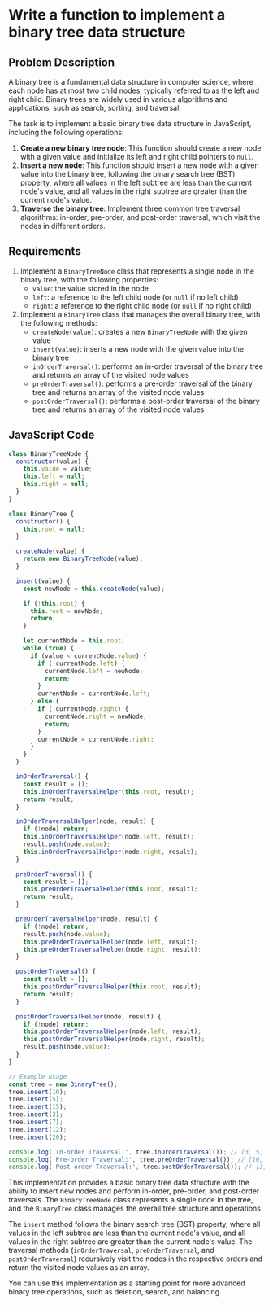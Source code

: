 # Write a function to implement a binary tree data structure

## Problem Description

A binary tree is a fundamental data structure in computer science, where each node has at most two child nodes, typically referred to as the left and right child. Binary trees are widely used in various algorithms and applications, such as search, sorting, and traversal.

The task is to implement a basic binary tree data structure in JavaScript, including the following operations:

1. **Create a new binary tree node**: This function should create a new node with a given value and initialize its left and right child pointers to `null`.
2. **Insert a new node**: This function should insert a new node with a given value into the binary tree, following the binary search tree (BST) property, where all values in the left subtree are less than the current node's value, and all values in the right subtree are greater than the current node's value.
3. **Traverse the binary tree**: Implement three common tree traversal algorithms: in-order, pre-order, and post-order traversal, which visit the nodes in different orders.

## Requirements

1. Implement a `BinaryTreeNode` class that represents a single node in the binary tree, with the following properties:
   - `value`: the value stored in the node
   - `left`: a reference to the left child node (or `null` if no left child)
   - `right`: a reference to the right child node (or `null` if no right child)
2. Implement a `BinaryTree` class that manages the overall binary tree, with the following methods:
   - `createNode(value)`: creates a new `BinaryTreeNode` with the given value
   - `insert(value)`: inserts a new node with the given value into the binary tree
   - `inOrderTraversal()`: performs an in-order traversal of the binary tree and returns an array of the visited node values
   - `preOrderTraversal()`: performs a pre-order traversal of the binary tree and returns an array of the visited node values
   - `postOrderTraversal()`: performs a post-order traversal of the binary tree and returns an array of the visited node values

## JavaScript Code

```javascript
class BinaryTreeNode {
  constructor(value) {
    this.value = value;
    this.left = null;
    this.right = null;
  }
}

class BinaryTree {
  constructor() {
    this.root = null;
  }

  createNode(value) {
    return new BinaryTreeNode(value);
  }

  insert(value) {
    const newNode = this.createNode(value);

    if (!this.root) {
      this.root = newNode;
      return;
    }

    let currentNode = this.root;
    while (true) {
      if (value < currentNode.value) {
        if (!currentNode.left) {
          currentNode.left = newNode;
          return;
        }
        currentNode = currentNode.left;
      } else {
        if (!currentNode.right) {
          currentNode.right = newNode;
          return;
        }
        currentNode = currentNode.right;
      }
    }
  }

  inOrderTraversal() {
    const result = [];
    this.inOrderTraversalHelper(this.root, result);
    return result;
  }

  inOrderTraversalHelper(node, result) {
    if (!node) return;
    this.inOrderTraversalHelper(node.left, result);
    result.push(node.value);
    this.inOrderTraversalHelper(node.right, result);
  }

  preOrderTraversal() {
    const result = [];
    this.preOrderTraversalHelper(this.root, result);
    return result;
  }

  preOrderTraversalHelper(node, result) {
    if (!node) return;
    result.push(node.value);
    this.preOrderTraversalHelper(node.left, result);
    this.preOrderTraversalHelper(node.right, result);
  }

  postOrderTraversal() {
    const result = [];
    this.postOrderTraversalHelper(this.root, result);
    return result;
  }

  postOrderTraversalHelper(node, result) {
    if (!node) return;
    this.postOrderTraversalHelper(node.left, result);
    this.postOrderTraversalHelper(node.right, result);
    result.push(node.value);
  }
}

// Example usage
const tree = new BinaryTree();
tree.insert(10);
tree.insert(5);
tree.insert(15);
tree.insert(3);
tree.insert(7);
tree.insert(12);
tree.insert(20);

console.log('In-order Traversal:', tree.inOrderTraversal()); // [3, 5, 7, 10, 12, 15, 20]
console.log('Pre-order Traversal:', tree.preOrderTraversal()); // [10, 5, 3, 7, 15, 12, 20]
console.log('Post-order Traversal:', tree.postOrderTraversal()); // [3, 7, 5, 12, 20, 15, 10]
```

This implementation provides a basic binary tree data structure with the ability to insert new nodes and perform in-order, pre-order, and post-order traversals. The `BinaryTreeNode` class represents a single node in the tree, and the `BinaryTree` class manages the overall tree structure and operations.

The `insert` method follows the binary search tree (BST) property, where all values in the left subtree are less than the current node's value, and all values in the right subtree are greater than the current node's value. The traversal methods (`inOrderTraversal`, `preOrderTraversal`, and `postOrderTraversal`) recursively visit the nodes in the respective orders and return the visited node values as an array.

You can use this implementation as a starting point for more advanced binary tree operations, such as deletion, search, and balancing.